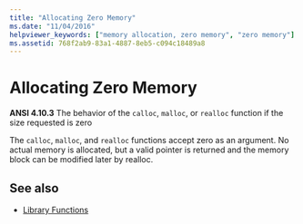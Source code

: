 ```yaml
---
title: "Allocating Zero Memory"
ms.date: "11/04/2016"
helpviewer_keywords: ["memory allocation, zero memory", "zero memory"]
ms.assetid: 768f2ab9-83a1-4887-8eb5-c094c18489a8
---
```

# Allocating Zero Memory

**ANSI 4.10.3** The behavior of the `calloc`, `malloc`, or `realloc` function if the size requested is zero

The `calloc`, `malloc`, and `realloc` functions accept zero as an argument. No actual memory is allocated, but a valid pointer is returned and the memory block can be modified later by realloc.

## See also

- [Library Functions](../c-language/library-functions.md)
